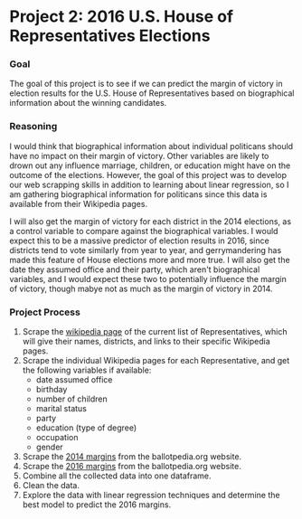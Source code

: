 # Project 2: 2016 U.S. House of Representatives Elections

### Goal

The goal of this project is to see if we can predict the margin of victory in election results for the U.S. House of Representatives based on biographical information about the winning candidates.

### Reasoning

I would think that biographical information about individual politicans should have no impact on their margin of victory. Other variables are likely to drown out any influence marriage, children, or education might have on the outcome of the elections. However, the goal of this project was to develop our web scrapping skills in addition to learning about linear regression, so I am gathering biographical information for politicans since this data is available from their Wikipedia pages.

I will also get the margin of victory for each district in the 2014 elections, as a control variable to compare against the biographical variables. I would expect this to be a massive predictor of election results in 2016, since districts tend to vote similarly from year to year, and gerrymandering has made this feature of House elections more and more true. I will also get the date they assumed office and their party, which aren't biographical variables, and I would expect these two to potentially influence the margin of victory, though mabye not as much as the margin of victory in 2014.

### Project Process

1. Scrape the [wikipedia page](https://en.wikipedia.org/wiki/Current_members_of_the_United_States_House_of_Representatives) of the current list of Representatives, which will give their names, districts, and links to their specific Wikipedia pages.
2. Scrape the individual Wikipedia pages for each Representative, and get the following variables if available:
    - date assumed office
    - birthday
    - number of children
    - marital status
    - party
    - education (type of degree)
    - occupation
    - gender
3. Scrape the [2014 margins](https://ballotpedia.org/Margin_of_victory_analysis_for_the_2014_congressional_elections) from the ballotpedia.org website.
4. Scrape the [2016 margins](https://ballotpedia.org/United_States_House_of_Representatives_elections,_2016) from the ballotpedia.org website.
5. Combine all the collected data into one dataframe.
6. Clean the data.
6. Explore the data with linear regression techniques and determine the best model to predict the 2016 margins.
